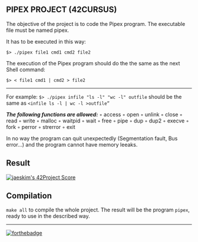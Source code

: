 ## PIPEX  PROJECT (42CURSUS)

The objective of the project is to code the Pipex program. The executable file must be named pipex.

It has to be executed in this way:

``` $> ./pipex file1 cmd1 cmd2 file2 ```

The execution of the Pipex program should do the the same as the next Shell command:

```$> < file1 cmd1 | cmd2 > file2```

---
For example: ```$> ./pipex infile "ls -l" "wc -l" outfile``` should be  the same as ```<infile ls -l | wc -l >outfile”```



***The following functions are allowed:***
◦ access
◦ open
◦ unlink
◦ close
◦ read
◦ write
◦ malloc
◦ waitpid
◦ wait
◦ free
◦ pipe
◦ dup
◦ dup2
◦ execve
◦ fork
◦ perror
◦ strerror
◦ exit

In no way the program can quit unexpectedly (Segmentation fault, Bus error...) and the program cannot have memory leeaks.

## Result 
[![jaeskim's 42Project Score](https://badge42.herokuapp.com/api/project/rufernan/pipex)](https://github.com/JaeSeoKim/badge42)

## Compilation

```make all``` to compile the whole project. The result will be the program ```pipex```, ready to use in the described way.

-------

[![forthebadge](https://forthebadge.com/images/badges/made-with-c.svg)](https://forthebadge.com)

